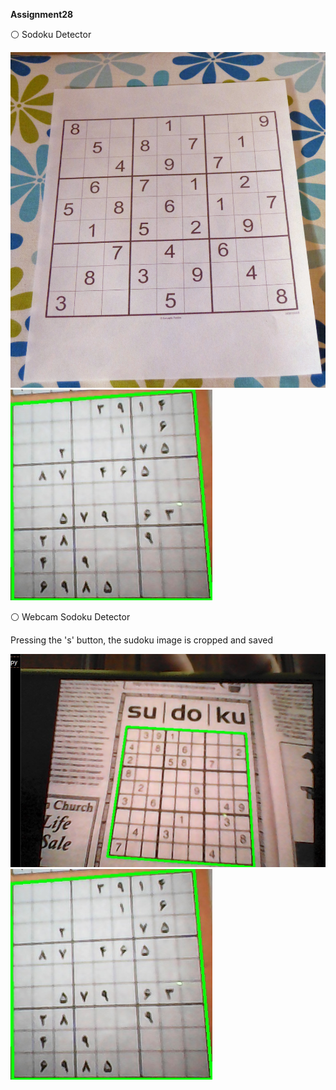  **Assignment28**
 
⚪ Sodoku Detector

<p float="left">
  <img src="Assignment28-python/sudoku1.jpg" width=“400” />
  
  <img src="Assignment28-python/output/result.jpg" width=“400” /> 
</p>

⚪ Webcam Sodoku Detector 

Pressing the 's' button, the sudoku image is cropped and saved

<p float="left">
  <img src="Assignment28-python/output/result2.jpg" width=“400” />

  <img src="Assignment28-python/output/result.jpg" width=“400” /> 

</p>
